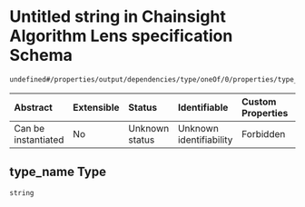 # Untitled string in Chainsight Algorithm Lens specification Schema

```txt
undefined#/properties/output/dependencies/type/oneOf/0/properties/type_name
```



| Abstract            | Extensible | Status         | Identifiable            | Custom Properties | Additional Properties | Access Restrictions | Defined In                                                                     |
| :------------------ | :--------- | :------------- | :---------------------- | :---------------- | :-------------------- | :------------------ | :----------------------------------------------------------------------------- |
| Can be instantiated | No         | Unknown status | Unknown identifiability | Forbidden         | Allowed               | none                | [algorithm\_lens.json\*](../../out/algorithm_lens.json "open original schema") |

## type\_name Type

`string`
